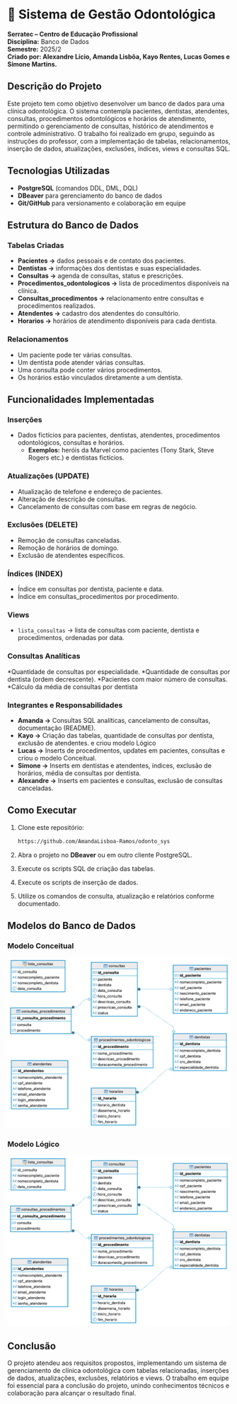 # 🦷 Sistema de Gestão Odontológica
**Serratec – Centro de Educação Profissional**  
**Disciplina:** Banco de Dados  
**Semestre:** 2025/2  
**Criado por: Alexandre Lício, Amanda Lisbôa, Kayo Rentes, Lucas Gomes e Simone Martins.**

## Descrição do Projeto

Este projeto tem como objetivo desenvolver um banco de dados para uma clínica odontológica.
O sistema contempla pacientes, dentistas, atendentes, consultas, procedimentos odontológicos e horários de atendimento, permitindo o gerenciamento de consultas, histórico de atendimentos e controle administrativo.
O trabalho foi realizado em grupo, seguindo as instruções do professor, com a implementação de tabelas, relacionamentos, inserção de dados, atualizações, exclusões, índices, views e consultas SQL.

## Tecnologias Utilizadas

* **PostgreSQL** (comandos DDL, DML, DQL)
* **DBeaver** para gerenciamento do banco de dados
* **Git/GitHub** para versionamento e colaboração em equipe

## Estrutura do Banco de Dados
### Tabelas Criadas
* **Pacientes →** dados pessoais e de contato dos pacientes.
* **Dentistas →** informações dos dentistas e suas especialidades.
* **Consultas →** agenda de consultas, status e prescrições.
* **Procedimentos_odontologicos →** lista de procedimentos disponíveis na clínica.
* **Consultas_procedimentos →** relacionamento entre consultas e procedimentos realizados.
* **Atendentes →** cadastro dos atendentes do consultório.
* **Horarios →** horários de atendimento disponíveis para cada dentista.

### Relacionamentos
* Um paciente pode ter várias consultas.
* Um dentista pode atender várias consultas.
* Uma consulta pode conter vários procedimentos.
* Os horários estão vinculados diretamente a um dentista.

## Funcionalidades Implementadas
### Inserções
* Dados fictícios para pacientes, dentistas, atendentes, procedimentos odontológicos, consultas e horários.
    * **Exemplos:** heróis da Marvel como pacientes (Tony Stark, Steve Rogers etc.) e dentistas fictícios.

### Atualizações (UPDATE)
* Atualização de telefone e endereço de pacientes.
* Alteração de descrição de consultas.
* Cancelamento de consultas com base em regras de negócio. 

### Exclusões (DELETE)
* Remoção de consultas canceladas.
* Remoção de horários de domingo.
* Exclusão de atendentes específicos.

### Índices (INDEX)
* Índice em consultas por dentista, paciente e data.
* Índice em consultas_procedimentos por procedimento.

### Views
* `lista_consultas` → lista de consultas com paciente, dentista e procedimentos, ordenadas por data.

### Consultas Analíticas

*Quantidade de consultas por especialidade.
*Quantidade de consultas por dentista (ordem decrescente).
*Pacientes com maior número de consultas.
*Cálculo da média de consultas por dentista

### Integrantes e Responsabilidades

* **Amanda →** Consultas SQL analíticas, cancelamento de consultas, documentação (README).
* **Kayo →** Criação das tabelas, quantidade de consultas por dentista, exclusão de atendentes. e criou  modelo Lógico
* **Lucas →** Inserts de procedimentos, updates em pacientes, consultas e criou o modelo Conceitual.
* **Simone →** Inserts em dentistas e atendentes, índices, exclusão de horários, média de consultas por dentista.
* **Alexandre →** Inserts em pacientes e consultas, exclusão de consultas canceladas.

## Como Executar

1. Clone este repositório:

   ```bash
   https://github.com/AmandaLisboa-Ramos/odonto_sys
   ```
2. Abra o projeto no **DBeaver** ou em outro cliente PostgreSQL.
3. Execute os scripts SQL de criação das tabelas.
4. Execute os scripts de inserção de dados.
5. Utilize os comandos de consulta, atualização e relatórios conforme documentado.

## Modelos do Banco de Dados

### Modelo Conceitual
![Modelo Conceitual](./Modelos_Conceitual_e_Logico/modelo_logico.png)

### Modelo Lógico
![Modelo Lógico](./Modelos_Conceitual_e_Logico/modelo_logico.png)


## Conclusão

O projeto atendeu aos requisitos propostos, implementando um sistema de gerenciamento de clínica odontológica com tabelas relacionadas, inserções de dados, atualizações, exclusões, relatórios e views. O trabalho em equipe foi essencial para a conclusão do projeto, unindo conhecimentos técnicos e colaboração para alcançar o resultado final.
